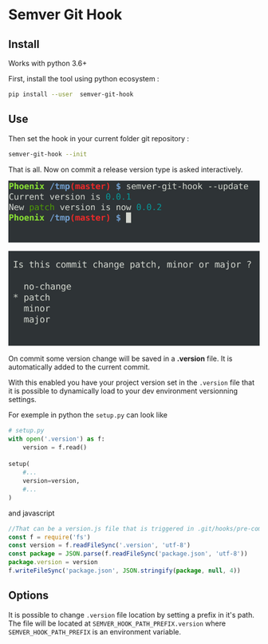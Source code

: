 # Semver Git Hook

## Install

Works with python 3.6+

First, install the tool using python ecosystem :

```bash
pip install --user  semver-git-hook
```


## Use

Then set the hook in your current folder git repository :

```bash
semver-git-hook --init
```

That is all. Now on commit a release version type is asked interactively.

![Prompt wich is new version for package on commit](https://raw.githubusercontent.com/eregnier/semver-git-hook/master/sample-command.jpg)

![Interactively select new version](https://raw.githubusercontent.com/eregnier/semver-git-hook/master/sample-update.jpg)

On commit some version change will be saved in a **.version** file. It is automatically added to the current commit.

With this enabled you have your project version set in the `.version` file that it is possible to dynamically load to your dev environment versionning settings.

For exemple in python the `setup.py` can look like

```python
# setup.py
with open('.version') as f:
    version = f.read()

setup(
    #...
    version=version,
    #...
)
```

and javascript


```javascript
//That can be a version.js file that is triggered in .git/hooks/pre-commit
const f = require('fs')
const version = f.readFileSync('.version', 'utf-8')
const package = JSON.parse(f.readFileSync('package.json', 'utf-8'))
package.version = version
f.writeFileSync('package.json', JSON.stringify(package, null, 4))
```

## Options

It is possible to change ``.version`` file location by setting a prefix in it's path. The file will be located at `SEMVER_HOOK_PATH_PREFIX.version` where `SEMVER_HOOK_PATH_PREFIX` is an environment variable.
